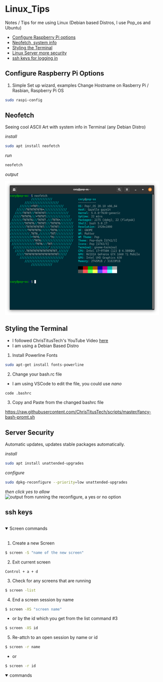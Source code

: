 # Linux_Tips
Notes / Tips for me using Linux (Debian based Distros, I use Pop_os and Ubuntu)

- [Configure Raspberry Pi options](#configure-raspberry-pi-options)
- [Neofetch, system info](#neofetch)
- [Styling the Terminal](#styling-the-terminal)
- [Linux Server more security](#server-security)
- [ssh keys for logging in](#ssh-keys)

## Configure Raspberry Pi Options

1. Simple Set up wizard, examples Change Hostname on Rasberry Pi / Rasbian, Raspberry Pi OS

  ```BASH
  sudo raspi-config
  ```
  
## Neofetch

Seeing cool ASCII Art with system info in Terminal (any Debian Distro)

*install*
```BASH
sudo apt install neofetch
```
*run*
```BASH
neofetch
```

*output*

![Ran Neofetch in Terminal](https://github.com/Coryf65/Linux_Tips/blob/main/_images/Screenshot%20from%202020-11-24%2023-32-47.png)


## Styling the Terminal

- I followed ChrisTitusTech's YouTube Video [here](https://youtu.be/iaXQdyHRL8M)
- I am using a Debian Based Distro

1. Install Powerline Fonts

```BASH
sudo apt-get install fonts-powerline
```

2. Change your bash.rc file

- I am using VSCode to edit the file, you could use *nano*

```BASH
code .bashrc
```

3. Copy and Paste from the changed bashrc file

https://raw.githubusercontent.com/ChrisTitusTech/scripts/master/fancy-bash-promt.sh

## Server Security

Automatic updates, updates stable packages automatically.

*install*
```bash
sudo apt install unattended-upgrades
```

*configure*
```bash
sudo dpkg-reconfigure --priority=low unattended-upgrades
```

*then click yes to allow*
![output from running the reconfigure, a yes or no option](https://user-images.githubusercontent.com/20805058/234682184-164798e3-5794-4093-80d1-c17a40f12780.png)

## ssh keys



```bash
```


<details open>
<summary>Screen commands</summary>
<br>

1. Create a new Screen

```bash
$ screen -S "name of the new screen"
```

2. Exit current screen

```
Control + a + d
```

3. Check for any screens that are running

```bash
$ screen -list
```

4. End a screen session by name

```bash
$ screen -XS "screen name"
```

 - or by the id which you get from the list command #3

```bash
$ screen -XS id
```

5. Re-attch to an open session by name or id

```bash
$ screen -r name
```

 - or 

```bash
$ screen -r id
```

</details>

<details open>
<summary> commands</summary>
<br>
